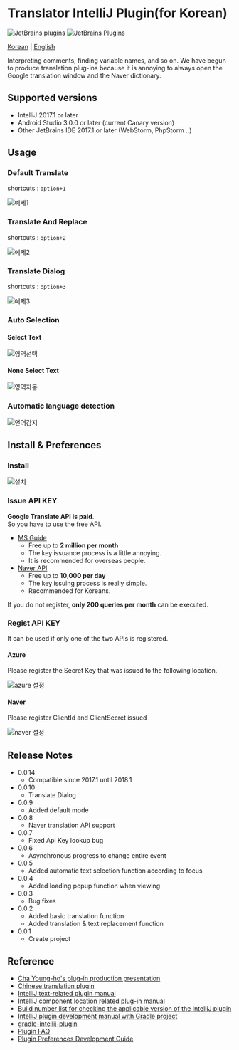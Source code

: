 # Translator IntelliJ Plugin(for Korean)

[![JetBrains plugins](https://img.shields.io/jetbrains/plugin/d/Translator.svg)]()
[![JetBrains Plugins](https://img.shields.io/jetbrains/plugin/v/Translator.svg)]()

[Korean](./README.md) | [English](./README_EN.md)  

Interpreting comments, finding variable names, and so on.
We have begun to produce translation plug-ins because it is annoying to always open the Google translation window and the Naver dictionary.

## Supported versions

* IntelliJ 2017.1 or later
* Android Studio 3.0.0 or later (current Canary version)
* Other JetBrains IDE 2017.1 or later (WebStorm, PhpStorm ..)

## Usage

### Default Translate

shortcuts : ```option+1```

![예제1](./images/번역.gif)

### Translate And Replace

shortcuts : ```option+2```

![에제2](./images/변경.gif)

### Translate Dialog

shortcuts : ```option+3```

![예제3](./images/dialog.gif)


### Auto Selection

#### Select Text

![영역선택](./images/영역지정.gif)

#### None Select Text

![영역자동](./images/영역자동.gif)


### Automatic language detection

![언어감지](./images/언어감지.gif)


## Install & Preferences

### Install

![설치](./images/설치.png)

### Issue API KEY 

**Google Translate API is paid**.  
So you have to use the free API.

* [MS Guide](http://docs.microsofttranslator.com/text-translate.html)
  * Free up to **2 million per month**
  * The key issuance process is a little annoying.
  * It is recommended for overseas people.
* [Naver API](http://blog.naver.com/PostView.nhn?blogId=killkimno&logNo=220647426967)
  * Free up to **10,000 per day**
  * The key issuing process is really simple.
  * Recommended for Koreans.

If you do not register, **only 200 queries per month** can be executed.

### Regist API KEY

It can be used if only one of the two APIs is registered.

#### Azure  

Please register the Secret Key that was issued to the following location.

![azure 설정](./images/azure설정.png)

#### Naver  

Please register ClientId and ClientSecret issued

![naver 설정](./images/naver설정.png)

## Release Notes

* 0.0.14
  * Compatible since 2017.1 until 2018.1
* 0.0.10
  * Translate Dialog
* 0.0.9
  * Added default mode
* 0.0.8
  * Naver translation API support
* 0.0.7
  * Fixed Api Key lookup bug
* 0.0.6
  * Asynchronous progress to change entire event
* 0.0.5
  * Added automatic text selection function according to focus
* 0.0.4
  * Added loading popup function when viewing
* 0.0.3
  * Bug fixes
* 0.0.2
  * Added basic translation function
  * Added translation & text replacement function
* 0.0.1
  * Create project

## Reference

* [Cha Young-ho's plug-in production presentation](https://news.realm.io/kr/news/android-studio-plugin-development/)
* [Chinese translation plugin](https://github.com/YiiGuxing/TranslationPlugin)
* [IntelliJ text-related plugin manual](http://www.jetbrains.org/intellij/sdk/docs/tutorials/editor_basics/working_with_text.html)
* [IntelliJ component location related plug-in manual](http://www.jetbrains.org/intellij/sdk/docs/tutorials/editor_basics/coordinates_system.html)
* [Build number list for checking the applicable version of the IntelliJ plugin](https://www.jetbrains.com/intellij-repository/releases)
* [IntelliJ plugin development manual with Gradle project](http://www.jetbrains.org/intellij/sdk/docs/tutorials/build_system/prerequisites.html)
* [gradle-intellij-plugin](https://github.com/JetBrains/gradle-intellij-plugin)
* [Plugin FAQ](http://www.jetbrains.org/intellij/sdk/docs/faq.html)
* [Plugin Preferences Development Guide](http://corochann.com/intellij-plugin-development-introduction-applicationconfigurable-projectconfigurable-873.html)
